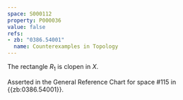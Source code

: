 ```yaml
---
space: S000112
property: P000036
value: false
refs:
- zb: "0386.54001"
  name: Counterexamples in Topology
---
```


The rectangle $R_1$ is clopen in $X$.

Asserted in the General Reference Chart for space #115 in
{{zb:0386.54001}}.
